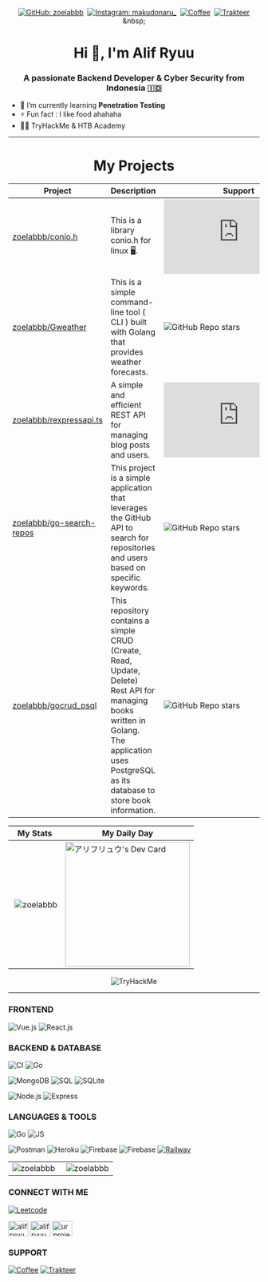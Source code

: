<div align="center">

[![GitHub: zoelabbb](https://img.shields.io/github/followers/zoelabbb?label=follow&style=for-the-badge&logo=github)](https://github.com/zoelabbb)&nbsp;
[![Instagram: makudonaru_](https://img.shields.io/badge/Instagram-0B0D0E?style=for-the-badge&logo=instagram)](https://instagram.com/makudonaru_)&nbsp;
[![Coffee](https://img.shields.io/badge/Buy%20me%20a%20coffee-0B0D0E?style=for-the-badge&logo=buymeacoffee)](https://www.buymeacoffee.com/ikoo)&nbsp;
[![Trakteer](https://img.shields.io/badge/Trakteer-red?style=for-the-badge&logo=MasterCard)]([https://www.teer.id/ikoo](https://trakteer.id/ikoo/link))&nbsp;

</div>

<h1 align="center">Hi 👋, I'm Alif Ryuu</h1>
<h3 align="center">A passionate Backend Developer & Cyber Security from Indonesia 🇮🇩</h3>

- 🌱 I’m currently learning **Penetration Testing**
- ⚡ Fun fact : I like food ahahaha
- 🕵️‍♂️ TryHackMe & HTB Academy

<hr>

<div align="center">
<h1 align="center">My Projects</h1>

| Project | Description | Support |
|----------|----------| ----------|
| <a href="https://github.com/zoelabbb/conio.h.git">zoelabbb/conio.h</a> | This is a library conio.h for linux 🖥️. | ![GitHub Repo stars](https://img.shields.io/github/stars/zoelabbb/conio.h?style=plastic)|
| <a href="https://github.com/zoelabbb/Gweather.git">zoelabbb/Gweather</a> | This is a simple command-line tool ( CLI ) built with Golang that provides weather forecasts. |  ![GitHub Repo stars](https://img.shields.io/github/stars/zoelabbb/Gweather?style=plastic)|
| <a href="https://github.com/zoelabbb/rexpressapi.ts.git">zoelabbb/rexpressapi.ts</a> | A simple and efficient REST API for managing blog posts and users. |  ![GitHub Repo stars](https://img.shields.io/github/stars/zoelabbb/rexpressapi.ts?style=plastic)|
| <a href="https://github.com/zoelabbb/go-search-repos.git">zoelabbb/go-search-repos</a> | This project is a simple application that leverages the GitHub API to search for repositories and users based on specific keywords. |  ![GitHub Repo stars](https://img.shields.io/github/stars/zoelabbb/go-search-repos?style=plastic)|
| <a href="https://github.com/zoelabbb/gocrud_psql.git">zoelabbb/gocrud_psql</a> | This repository contains a simple CRUD (Create, Read, Update, Delete) Rest API for managing books written in Golang. The application uses PostgreSQL as its database to store book information. |  ![GitHub Repo stars](https://img.shields.io/github/stars/zoelabbb/gocrud_psql?style=plastic)|

| My Stats | My Daily Day |
|----------|----------|
| <p>&nbsp;<img align="center" src="https://github-readme-stats.vercel.app/api?username=zoelabbb&show_icons=true&locale=en&theme=aura&hide_border=true" alt="zoelabbb" /></p> | <a href="https://app.daily.dev/alifryuu"><img src="https://api.daily.dev/devcards/bc6e27be4467435bb66aa59e8063eb37.png?r=nqv" width="250" alt="アリフリュウ's Dev Card"/></a> |

<p> <img src="https://tryhackme-badges.s3.amazonaws.com/H1zoe.png" alt="TryHackMe"></p>

</div>

<hr>

### FRONTEND

![Vue.js](https://img.shields.io/badge/Vue.js-35495E?style=for-the-badge&logo=vue.js&logoColor=4FC08D)
![React.js](https://img.shields.io/badge/React-20232A?style=for-the-badge&logo=react&logoColor=61DAFB)

### BACKEND & DATABASE

![CI](https://img.shields.io/badge/-Codeigniter-404D59?style=for-the-badge&logo=codeigniter) ![Go](https://img.shields.io/badge/-GO-07405E?style=for-the-badge&logo=go)

![MongoDB](https://img.shields.io/badge/MongoDB-4EA94B?style=for-the-badge&logo=mongodb&logoColor=white)  ![SQL](https://img.shields.io/badge/MySQL-0B0D0E?style=for-the-badge&logo=mysql&logoColor=white) ![SQLite](https://img.shields.io/badge/SQLite-07405E?style=for-the-badge&logo=sqlite&logoColor=white)

![Node.js](https://img.shields.io/badge/Node.js-43853D?style=for-the-badge&logo=node.js&logoColor=white) ![Express](https://img.shields.io/badge/Express.js-404D59?style=for-the-badge&logo=express)

### LANGUAGES & TOOLS

![Go](https://img.shields.io/badge/-Go-07405E?style=for-the-badge&logo=go)
![JS](https://img.shields.io/badge/Javascript-0B0D0E?style=for-the-badge&logo=javascript)

![Postman](https://img.shields.io/badge/Postman-0B0D0E?style=for-the-badge&logo=postman) ![Heroku](https://img.shields.io/badge/Heroku-0B0D0E?style=for-the-badge&logo=heroku) ![Firebase](https://img.shields.io/badge/Firebase-0B0D0E?style=for-the-badge&logo=firebase) ![Firebase](https://img.shields.io/badge/Planetscale-0B0D0E?style=for-the-badge&logo=planetscale) [![Railway](https://img.shields.io/badge/Railway-0B0D0E?style=for-the-badge&logo=railway)](https://railway.app/?referralCode=CANLESS)

<table>
  <tr>
    <td align="left">
   <a href="#zoelabbb-title">
      <img src="https://github-readme-stats.vercel.app/api/top-langs/?username=zoelabbb&layout=compact&bg_color=20232a&hide_border=true&title_color=61dafb&text_color=ffffff&langs_count=9" alt="zoelabbb" align="left"/>
    </a>
    </td>
    <td align="right">
    <a href="#zoelabbb-title">
      <img src="https://github-readme-streak-stats.herokuapp.com/?user=zoelabbb&theme=react&border=61dafb&hide_border=true" alt="zoelabbb" align="right"/>
    </a>
    </td>
  </tr>
</table>

<h3 align="left">CONNECT WITH ME</h3>

[![Leetcode](https://img.shields.io/badge/Leet%20Code-0B0D0E?style=for-the-badge&logo=leetcode)](https://leetcode.com/zoelabbb/)

<p align="left">
<a href="https://linkedin.com/in/alifryuu" target="blank"><img align="center" src="https://raw.githubusercontent.com/rahuldkjain/github-profile-readme-generator/master/src/images/icons/Social/linked-in-alt.svg" alt="alifryuu" height="30" width="40" /></a>
<a href="https://instagram.com/alifryuu" target="blank"><img align="center" src="https://raw.githubusercontent.com/rahuldkjain/github-profile-readme-generator/master/src/images/icons/Social/instagram.svg" alt="alifryuu" height="30" width="40" /></a>
<a href="https://www.youtube.com/channel/UCnIAVbJbFLyTtXoLiSYdHKg" target="blank"><img align="center" src="https://raw.githubusercontent.com/rahuldkjain/github-profile-readme-generator/master/src/images/icons/Social/youtube.svg" alt="urproject" height="30" width="40" /></a>
</p>

<h3 align="left">SUPPORT</h3>

[![Coffee](https://img.shields.io/badge/Buy%20me%20a%20coffee-0B0D0E?style=for-the-badge&logo=buymeacoffee)](https://www.buymeacoffee.com/ikoo)
[![Trakteer](https://img.shields.io/badge/Trakteer-red?style=for-the-badge&logo=MasterCard)](https://www.teer.id/ikoo)

<!--
**zoelabbb/zoelabbb** is a ✨ _special_ ✨ repository because its `README.md` (this file) appears on your GitHub profile.

Here are some ideas to get you started:

- 🔭 I’m currently working on ...
- 🌱 I’m currently learning ...
- 👯 I’m looking to collaborate on ...
- 🤔 I’m looking for help with ...
- 💬 Ask me about ...
- 📫 How to reach me: ...
- 😄 Pronouns: ...
- ⚡ Fun fact: ...
-->
